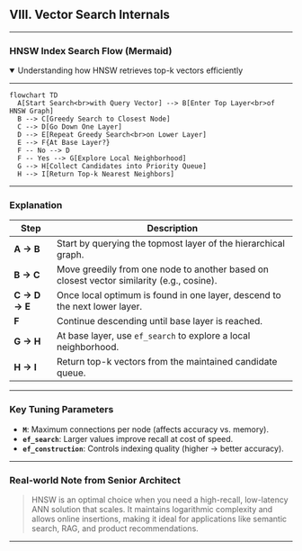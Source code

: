 ## VIII. Vector Search Internals
---

### HNSW Index Search Flow (Mermaid)
<details open>
<summary>Understanding how HNSW retrieves top-k vectors efficiently</summary>

---

```mermaid
flowchart TD
  A[Start Search<br>with Query Vector] --> B[Enter Top Layer<br>of HNSW Graph]
  B --> C[Greedy Search to Closest Node]
  C --> D[Go Down One Layer]
  D --> E[Repeat Greedy Search<br>on Lower Layer]
  E --> F{At Base Layer?}
  F -- No --> D
  F -- Yes --> G[Explore Local Neighborhood]
  G --> H[Collect Candidates into Priority Queue]
  H --> I[Return Top-k Nearest Neighbors]
```

---

### Explanation

| Step | Description |
|------|-------------|
| **A → B** | Start by querying the topmost layer of the hierarchical graph. |
| **B → C** | Move greedily from one node to another based on closest vector similarity (e.g., cosine). |
| **C → D → E** | Once local optimum is found in one layer, descend to the next lower layer. |
| **F** | Continue descending until base layer is reached. |
| **G → H** | At base layer, use `ef_search` to explore a local neighborhood. |
| **H → I** | Return top-k vectors from the maintained candidate queue. |

---

### Key Tuning Parameters

- **`M`**: Maximum connections per node (affects accuracy vs. memory).
- **`ef_search`**: Larger values improve recall at cost of speed.
- **`ef_construction`**: Controls indexing quality (higher → better accuracy).

---

### Real-world Note from Senior Architect

> HNSW is an optimal choice when you need a high-recall, low-latency ANN solution that scales. It maintains logarithmic complexity and allows online insertions, making it ideal for applications like semantic search, RAG, and product recommendations.

---
</details>
